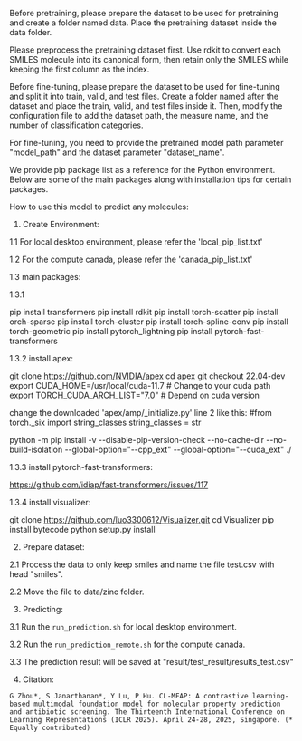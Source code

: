 Before pretraining, please prepare the dataset to be used for pretraining and create a folder named data. Place the pretraining dataset inside the data folder.

Please preprocess the pretraining dataset first. Use rdkit to convert each SMILES molecule into its canonical form, then retain only the SMILES while keeping the first column as the index.

Before fine-tuning, please prepare the dataset to be used for fine-tuning and split it into train, valid, and test files. Create a folder named after the dataset and place the train, valid, and test files inside it. Then, modify the configuration file to add the dataset path, the measure name, and the number of classification categories.

For fine-tuning, you need to provide the pretrained model path parameter "model_path" and the dataset parameter "dataset_name".

We provide pip package list as a reference for the Python environment. Below are some of the main packages along with installation tips for certain packages.

How to use this model to predict any molecules:

1. Create Environment:

1.1 For local desktop environment, please refer the 'local_pip_list.txt'

1.2 For the compute canada, please refer the 'canada_pip_list.txt'

1.3 main packages:

1.3.1

pip install transformers
pip install rdkit
pip install torch-scatter
pip install orch-sparse
pip install torch-cluster
pip install torch-spline-conv
pip install torch-geometric 
pip install pytorch_lightning
pip install pytorch-fast-transformers

1.3.2 install apex:

git clone https://github.com/NVIDIA/apex
cd apex
git checkout 22.04-dev
export CUDA_HOME=/usr/local/cuda-11.7 # Change to your cuda path
export TORCH_CUDA_ARCH_LIST="7.0" # Depend on cuda version

change the downloaded 'apex/amp/_initialize.py' line 2 like this:
#from torch._six import string_classes
string_classes = str

python -m pip install -v --disable-pip-version-check --no-cache-dir --no-build-isolation --global-option="--cpp_ext" --global-option="--cuda_ext" ./

1.3.3 install pytorch-fast-transformers:

https://github.com/idiap/fast-transformers/issues/117

1.3.4 install visualizer:

git clone https://github.com/luo3300612/Visualizer.git
cd Visualizer
pip install bytecode
python setup.py install

2. Prepare dataset:

2.1 Process the data to only keep smiles and name the file test.csv with head "smiles".

2.2 Move the file to data/zinc folder.

3. Predicting:

3.1 Run the `run_prediction.sh` for local desktop environment.

3.2 Run the `run_prediction_remote.sh` for the compute canada.

3.3 The prediction result will be saved at "result/test_result/results_test.csv"

4. Citation:

```
G Zhou*, S Janarthanan*, Y Lu, P Hu. CL-MFAP: A contrastive learning-based multimodal foundation model for molecular property prediction and antibiotic screening. The Thirteenth International Conference on Learning Representations (ICLR 2025). April 24-28, 2025, Singapore. (* Equally contributed)
```
